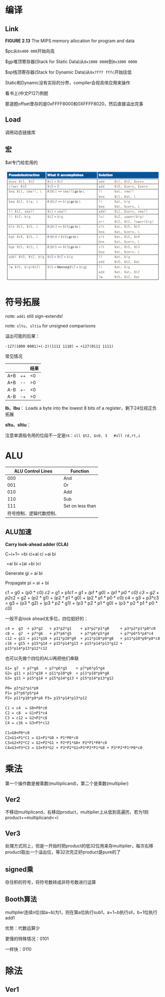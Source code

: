 # 编译

## Link

**FIGURE 2.13** The MIPS memory allocation for program and data

\$pc从`0x400 000`开始向高

\$gp堆顶寄存器(Stack for Static Data)从`0x1000 8000`到`0x1000 0000`

\$sp栈顶寄存器(Stack for Dynamic Data)从`0x7fff fffc`开始往低

Static和Dynamic没有实际的分界，compiler会视具体应用来操作

看书上(中文P127)例题

那道题offset里存的是0xFFFF8000和0XFFFF8020，然后直接溢出完事





## Load

调用动态链接库



## 宏

$at专门给宏用的

<img src = "assets/macro.png">

# 符号拓展

note: `addi` still sign-extends!

note: `sltu, sltiu` for unsigned comparisons

溢出可能的后果：

`-127(1000 0001)+(-2)(1111 1110) = +127(0111 1111)`

常见情况

|      |      | 结果 |
| ---- | ---- | ---- |
| A+B  | ++   | <0   |
| A+B  | --   | \>0  |
| A-B  | +-   | <0   |
| A-B  | -+   | \>0  |

**lb、lbu**： Loads a byte into the lowest 8 bits of a register，剩下24位视正负拓展

**sltu、sltiu**：

注意单源指令用的位段不一定是rs：`sll $t2, $s0, 3	#sll rd,rt,i`





# ALU

| ALU Control Lines        | Function         |
| ------------------------ | ---------------- |
| 000                      | And              |
| 001                      | Or               |
| 010                      | Add              |
| 110                      | Sub              |
| 111                      | Set on less than |
| 符号控制、逻辑代数控制、 |                  |





## ALU加速

**Carry look-ahead adder (CLA)**

C~i+1~	 =bi ci+ai ci +ai bi 

​           =ai bi +(ai +bi )ci

Generate gi = ai bi

Propagate pi = ai + bi

c1 = g0 + (p0 * c0)
c2 = g1 + p1*c1 = g1 + (p1 * g0) + (p1 * p0 * c0)
c3 = g2 + p2*c2 = g2 + (p2 * g1) + (p2 * p1 * g0) + (p2 * p1 * p0 * c0)
c4 = g3 + p3*c3 = g3 + (p3 * g2) + (p3 * p2 * g1) + (p3 * p2 * p1 * g0) + (p3 * p2 * p1 * p0 * c0)

一般不会look ahead太多位，四位挺好的：

```pseudocode
c4 =  g3  + p3*g2 	+ p3*p2*g1    + p3*p2*p1*g0     + p3*p2*p1*p0*c0
c8 =  g7  + p7*g6 	+ p7*p6*g5    + p7*p6*p5*g4     + p7*p6*5*p4*c4
c12 = g11 + p11*g10	+ p11*p10*g9  + p11*p10*p9*g8   + p11*p10*p9*p8*c8
c16 = g15 + p15*g14	+ p15*p14*g13 + p15*p14*p13*g12 + p15*p14*p13*p12*c12
```

也可以先做个四位的ALU再把他们串联

```pseudocode
G1= g7  + p7*g6   + p7*p6*g5    + p7*p6*p5*g4
G2= g11 + p11*g10 + p11*p10*g9  + p11*p10*p9*g8
G3= g15 + p15*g14 + p15*p14*g13 + p15*p14*p13*g12

P0= p3*p2*p1*p0
P1= p7*p6*p5*p4
P2= p11*p10*p9*p8 P3= p15*p14*p13*p12

C1 = c4  = G0+P0*c0
C2 = c8  = G1+P1*c4
C3 = c12 = G2+P2*c8
C4 = c16 = G3+P3*c12

C1=G0+P0*c0
C2=G1+P1*C1 = G1+P1*G0 + P1*P0*c0
C3=G2+P2*C2 = G2+P2*G1 + P2*P1*G0+ P2*P1*P0*c0
C4=G3+P3*C3 = G3+P3*G2 + P3*P2*G1+P3*P2*P1*G0 + P3*P2*P1*P0*c0
```

# 乘法

第一个操作数是被乘数(multiplicand)，第二个是乘数(multiplier)

## Ver2

不移动multiplicand，右移动product，multiplier上从低到高遍历，若为1则product+=multiplicand<<i

## Ver3

处理方式同上，但是一开始时把product的低32位用来存multiplier，每次右移product取出一个溢出位，等32次完正好product是pure的了

## signed乘

存住积的符号，将符号数转成非符号数进行运算

## Booth算法

multiplier连续n位(如a\~b)为1，则在第a位执行sub1，a+1\~b执行sll，b+1位执行add1

优势：代数运算少

更慢的特殊情况：0101

一样快：0110



# 除法

## Ver1


